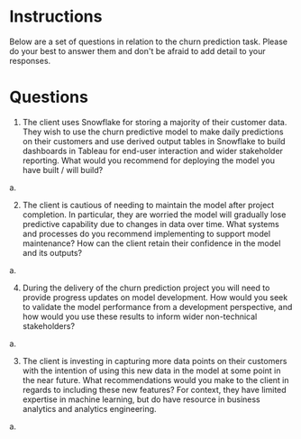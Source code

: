 # Instructions

Below are a set of questions in relation to the churn prediction task. Please do your best to answer them and don't be afraid to add detail to your responses.

# Questions

1. The client uses Snowflake for storing a majority of their customer data. They wish to use the churn predictive model to make daily predictions on their customers and use derived output tables in Snowflake to build dashboards in Tableau for end-user interaction and wider stakeholder reporting. What would you recommend for deploying the model you have built / will build?

a. 


2. The client is cautious of needing to maintain the model after project completion. In particular, they are worried the model will gradually lose predictive capability due to changes in data over time. What systems and processes do you recommend implementing to support model maintenance? How can the client retain their confidence in the model and its outputs?

a.


4. During the delivery of the churn prediction project you will need to provide progress updates on model development. How would you seek to validate the model performance from a development perspective, and how would you use these results to inform wider non-technical stakeholders?

a.


3. The client is investing in capturing more data points on their customers with the intention of using this new data in the model at some point in the near future. What recommendations would you make to the client in regards to including these new features? For context, they have limited expertise in machine learning, but do have resource in business analytics and analytics engineering.

a.
